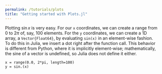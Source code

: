 ```yaml
---
permalink: /tutorials/plots
title: "Getting started with Plots.jl"
---
```


Plotting $\sin x$ is very easy. For our `x` coordinates, we can create a range from $0$ to $2\pi$ of, say,
100 elements. For the `y` coordinates, we can create a 1D array, a `Vector{Float64}`, by evaluating `sin(x)` 
in an element-wise fashion. To do this in Julia, we insert a dot right after the function call. This behavior 
is different from Python, where it is implicitly element-wise; mathematically, the sine of a vector is undefined, 
so Julia does not define it either.

```
x = range(0.0, 2*pi, length=100)
y = sin.(x)
```
